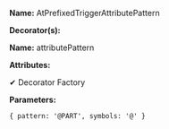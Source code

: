 **Name:** AtPrefixedTriggerAttributePattern

**Decorator(s):**

**Name:** attributePattern

**Attributes:**

✔ Decorator Factory

**Parameters:**

```
{ pattern: '@PART', symbols: '@' }
```

